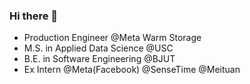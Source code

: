 ### Hi there 👋
- Production Engineer @Meta Warm Storage
- M.S. in Applied Data Science @USC
- B.E. in Software Engineering @BJUT
- Ex Intern @Meta(Facebook) @SenseTime @Meituan

<!-- ![My stats](https://github-readme-stats.vercel.app/api?username=xuyangwang0825) -->
<!-- ![Top Langs](https://github-readme-stats.vercel.app/api/top-langs/?username=xuyangwang0825) -->
